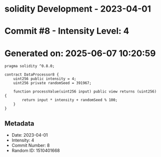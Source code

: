 ﻿# solidity Development - 2023-04-01
# Commit #8 - Intensity Level: 4
# Generated on: 2025-06-07 10:20:59
```solidity
pragma solidity ^0.8.0;

contract DataProcessor8 {
    uint256 public intensity = 4;
    uint256 private randomSeed = 391967;

    function processValue(uint256 input) public view returns (uint256) {
        return input * intensity + randomSeed % 100;
    }
}
```
## Metadata
- Date: 2023-04-01
- Intensity: 4
- Commit Number: 8
- Random ID: 1510401668
